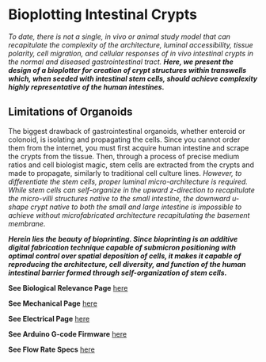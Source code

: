 # Bioplotting Intestinal Crypts

  
_To date, there is not a single, in vivo or animal study model that can recapitulate the complexity of the architecture, luminal accessibility, tissue polarity, cell migration, and cellular responses of in vivo intestinal crypts in the normal and diseased gastrointestinal tract._ **_Here, we present the design of a bioplotter for creation of crypt structures within transwells which, when seeded with intestinal stem cells, should achieve complexity highly representative of the human intestines._**

## Limitations of Organoids

The biggest drawback of gastrointestinal organoids, whether enteroid or colonoid, is isolating and propagating the cells. Since you cannot order them from the internet, you must first acquire human intestine and scrape the crypts from the tissue. Then, through a process of precise medium ratios and cell biologist magic, stem cells are extracted from the crypts and made to propagate, similarly to traditional cell culture lines. _However, to differentiate the stem cells, proper luminal micro-architecture is required. While stem cells can self-organize in the upward z-direction to recapitulate the micro-villi structures native to the small intestine, the downward u-shape crypt native to both the small and large intestine is impossible to achieve without microfabricated architecture recapitulating the basement membrane._ 

**_Herein lies the beauty of bioprinting. Since bioprinting is an additive digital fabrication technique capable of submicron positioning with optimal control over spatial deposition of cells, it makes it capable of reproducing the architecture, cell diversity, and function of the human intestinal barrier formed through self-organization of stem cells._**



**See Biological Relevance Page** [here](/Bioplotting-Crypts/Biological-Relevance)



**See Mechanical Page** [here](/Bioplotting-Crypts/Mechanical-Assembly)



**See Electrical Page** [here](/Bioplotting-Crypts/Electrical-Assembly)



**See Arduino G-code Firmware** [here](/Bioplotting-Crypts/Arduino-G-Code)



**See Flow Rate Specs** [here](/Bioplotting-Crypts/Specs)

